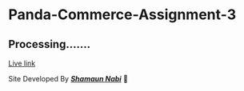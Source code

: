 # Panda-Commerce-Assignment-3
## Processing.......

[Live link](http://shamaunnabi.tech/Panda-Commerce-Assignment-3/ "watch live website")

Site Developed By [***Shamaun Nabi***](https://www.facebook.com/sn.ashik.9 "Facebook Profile") 
 :rocket:



